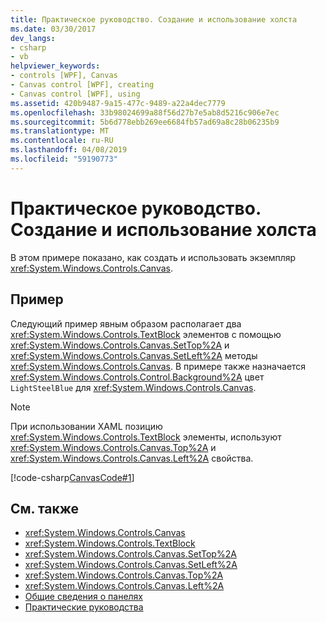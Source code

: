 ```yaml
---
title: Практическое руководство. Создание и использование холста
ms.date: 03/30/2017
dev_langs:
- csharp
- vb
helpviewer_keywords:
- controls [WPF], Canvas
- Canvas control [WPF], creating
- Canvas control [WPF], using
ms.assetid: 420b9487-9a15-477c-9489-a22a4dec7779
ms.openlocfilehash: 33b98024699a88f56d27b7e5ab8d5216c906e7ec
ms.sourcegitcommit: 5b6d778ebb269ee6684fb57ad69a8c28b06235b9
ms.translationtype: MT
ms.contentlocale: ru-RU
ms.lasthandoff: 04/08/2019
ms.locfileid: "59190773"
---
```

# <a name="how-to-create-and-use-a-canvas"></a>Практическое руководство. Создание и использование холста
В этом примере показано, как создать и использовать экземпляр <xref:System.Windows.Controls.Canvas>.  
  
## <a name="example"></a>Пример  
 Следующий пример явным образом располагает два <xref:System.Windows.Controls.TextBlock> элементов с помощью <xref:System.Windows.Controls.Canvas.SetTop%2A> и <xref:System.Windows.Controls.Canvas.SetLeft%2A> методы <xref:System.Windows.Controls.Canvas>. В примере также назначается <xref:System.Windows.Controls.Control.Background%2A> цвет `LightSteelBlue` для <xref:System.Windows.Controls.Canvas>.  
  
> [!NOTE]
>  При использовании XAML позицию <xref:System.Windows.Controls.TextBlock> элементы, используют <xref:System.Windows.Controls.Canvas.Top%2A> и <xref:System.Windows.Controls.Canvas.Left%2A> свойства.  
  
 [!code-csharp[CanvasCode#1](~/samples/snippets/csharp/VS_Snippets_Wpf/CanvasCode/CSharp/Canvas_Code.cs#1)]
   
  
## <a name="see-also"></a>См. также

- <xref:System.Windows.Controls.Canvas>
- <xref:System.Windows.Controls.TextBlock>
- <xref:System.Windows.Controls.Canvas.SetTop%2A>
- <xref:System.Windows.Controls.Canvas.SetLeft%2A>
- <xref:System.Windows.Controls.Canvas.Top%2A>
- <xref:System.Windows.Controls.Canvas.Left%2A>
- [Общие сведения о панелях](panels-overview.md)
- [Практические руководства](canvas-how-to-topics.md)
